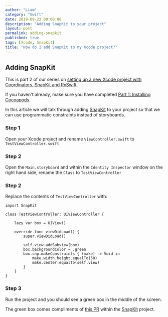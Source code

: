 ```yaml
---
author: "Liam"
category: "Swift"
date: 2019-09-23 00:00:00
description: "Adding SnapKit to your project"
layout: post
permalink: adding-snapkit
published: true
tags: [Xcode, SnapKit]
title: "How do I add SnapKit to my Xcode project?"
---
```


## Adding SnapKit

This is part 2 of our series on [setting up a new Xcode project with Coordinators, SnapKit and RxSwift](2019-09-02-xcode-coordinators-snapkit-rxswift-intro).

If you haven't already, make sure you have completed [Part 1: Installing Cocoapods](2019-09-09-installing-cocoapods).

In this article we will talk through adding [SnapKit](https://github.com/SnapKit/SnapKit) to your project so that we can use programmatic constraints instead of storyboards.

### Step 1

Open your Xcode project and rename `ViewController.swift` to `TestViewController.swift`

### Step 2

Open the `Main.storyboard` and within the `Identity Inspector` window on the right hand side, rename the `Class` to `TestViewController`

### Step 2

Replace the contents of `TestViewController` with:

```
import SnapKit

class TestViewController: UIViewController {

    lazy var box = UIView()

    override func viewDidLoad() {
        super.viewDidLoad()

        self.view.addSubview(box)
        box.backgroundColor = .green
        box.snp.makeConstraints { (make) -> Void in
            make.width.height.equalTo(50)
            make.center.equalTo(self.view)
        }
    }
}
```

### Step 3

Run the project and you should see a green box in the middle of the screen.

The green box comes compliments of [this PR](https://github.com/SnapKit/SnapKit/pull/61) within the [SnapKit](https://github.com/SnapKit/SnapKit) project.
